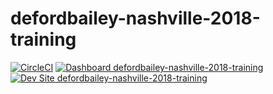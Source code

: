 # defordbailey-nashville-2018-training

[![CircleCI](https://circleci.com/gh/nashville-2018-training/defordbailey-nashville-2018-training.svg?style=shield)](https://circleci.com/gh/nashville-2018-training/defordbailey-nashville-2018-training)
[![Dashboard defordbailey-nashville-2018-training](https://img.shields.io/badge/dashboard-defordbailey_nashville_2018_training-yellow.svg)](https://dashboard.pantheon.io/sites/34545a33-179d-4ad6-b392-01668f70e405#dev/code)
[![Dev Site defordbailey-nashville-2018-training](https://img.shields.io/badge/site-defordbailey_nashville_2018_training-blue.svg)](http://dev-defordbailey-nashville-2018-training.pantheonsite.io/)